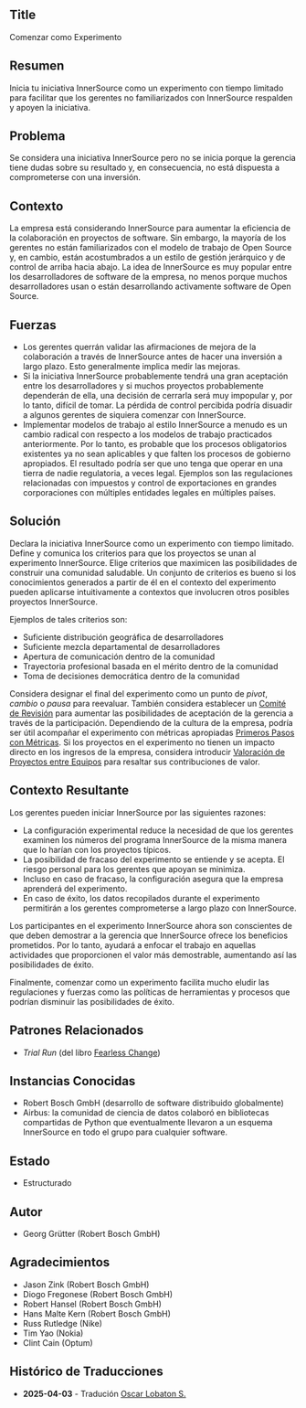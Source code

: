 ## Title

Comenzar como Experimento

## Resumen

Inicia tu iniciativa InnerSource como un experimento con tiempo limitado para facilitar que los gerentes no familiarizados con InnerSource respalden y apoyen la iniciativa.

## Problema

Se considera una iniciativa InnerSource pero no se inicia porque la gerencia tiene dudas sobre su resultado y, en consecuencia, no está dispuesta a comprometerse con una inversión.

## Contexto

La empresa está considerando InnerSource para aumentar la eficiencia de la colaboración en proyectos de software. Sin embargo, la mayoría de los gerentes no están familiarizados con el modelo de trabajo de Open Source y, en cambio, están acostumbrados a un estilo de gestión jerárquico y de control de arriba hacia abajo. La idea de InnerSource es muy popular entre los desarrolladores de software de la empresa, no menos porque muchos desarrolladores usan o están desarrollando activamente software de Open Source.

## Fuerzas

- Los gerentes querrán validar las afirmaciones de mejora de la colaboración a través de InnerSource antes de hacer una inversión a largo plazo. Esto generalmente implica medir las mejoras.
- Si la iniciativa InnerSource probablemente tendrá una gran aceptación entre los desarrolladores y si muchos proyectos probablemente dependerán de ella, una decisión de cerrarla será muy impopular y, por lo tanto, difícil de tomar. La pérdida de control percibida podría disuadir a algunos gerentes de siquiera comenzar con InnerSource.
- Implementar modelos de trabajo al estilo InnerSource a menudo es un cambio radical con respecto a los modelos de trabajo practicados anteriormente. Por lo tanto, es probable que los procesos obligatorios existentes ya no sean aplicables y que falten los procesos de gobierno apropiados. El resultado podría ser que uno tenga que operar en una tierra de nadie regulatoria, a veces legal. Ejemplos son las regulaciones relacionadas con impuestos y control de exportaciones en grandes corporaciones con múltiples entidades legales en múltiples países.

## Solución

Declara la iniciativa InnerSource como un experimento con tiempo limitado. Define y comunica los criterios para que los proyectos se unan al experimento InnerSource. Elige criterios que maximicen las posibilidades de construir una comunidad saludable. Un conjunto de criterios es bueno si los conocimientos generados a partir de él en el contexto del experimento pueden aplicarse intuitivamente a contextos que involucren otros posibles proyectos InnerSource.

Ejemplos de tales criterios son:

- Suficiente distribución geográfica de desarrolladores
- Suficiente mezcla departamental de desarrolladores
- Apertura de comunicación dentro de la comunidad
- Trayectoria profesional basada en el mérito dentro de la comunidad
- Toma de decisiones democrática dentro de la comunidad

Considera designar el final del experimento como un punto de _pivot_, _cambio_ o _pausa_ para reevaluar. También considera establecer un [Comité de Revisión](review-committee.md) para aumentar las posibilidades de aceptación de la gerencia a través de la participación. Dependiendo de la cultura de la empresa, podría ser útil acompañar el experimento con métricas apropiadas [Primeros Pasos con Métricas](../../../patterns/1-initial/introducing-metrics-in-innersource.md). Si los proyectos en el experimento no tienen un impacto directo en los ingresos de la empresa, considera introducir [Valoración de Proyectos entre Equipos](crossteam-project-valuation.md) para resaltar sus contribuciones de valor.

## Contexto Resultante

Los gerentes pueden iniciar InnerSource por las siguientes razones:

- La configuración experimental reduce la necesidad de que los gerentes examinen los números del programa InnerSource de la misma manera que lo harían con los proyectos típicos.
- La posibilidad de fracaso del experimento se entiende y se acepta. El riesgo personal para los gerentes que apoyan se minimiza.
- Incluso en caso de fracaso, la configuración asegura que la empresa aprenderá del experimento.
- En caso de éxito, los datos recopilados durante el experimento permitirán a los gerentes comprometerse a largo plazo con InnerSource.

Los participantes en el experimento InnerSource ahora son conscientes de que deben demostrar a la gerencia que InnerSource ofrece los beneficios prometidos. Por lo tanto, ayudará a enfocar el trabajo en aquellas actividades que proporcionen el valor más demostrable, aumentando así las posibilidades de éxito.

Finalmente, comenzar como un experimento facilita mucho eludir las regulaciones y fuerzas como las políticas de herramientas y procesos que podrían disminuir las posibilidades de éxito.

## Patrones Relacionados

- _Trial Run_ (del libro [Fearless Change](https://fearlesschangepatterns.com/))

## Instancias Conocidas

- Robert Bosch GmbH (desarrollo de software distribuido globalmente)
- Airbus: la comunidad de ciencia de datos colaboró en bibliotecas compartidas de Python que eventualmente llevaron a un esquema InnerSource en todo el grupo para cualquier software.

## Estado

* Estructurado

## Autor

- Georg Grütter (Robert Bosch GmbH)

## Agradecimientos

- Jason Zink (Robert Bosch GmbH)
- Diogo Fregonese (Robert Bosch GmbH)
- Robert Hansel (Robert Bosch GmbH)
- Hans Malte Kern (Robert Bosch GmbH)
- Russ Rutledge (Nike)
- Tim Yao (Nokia)
- Clint Cain (Optum)

## Histórico de Traducciones

- **2025-04-03** - Tradución [Oscar Lobaton S.](https://github.com/ovas04)

